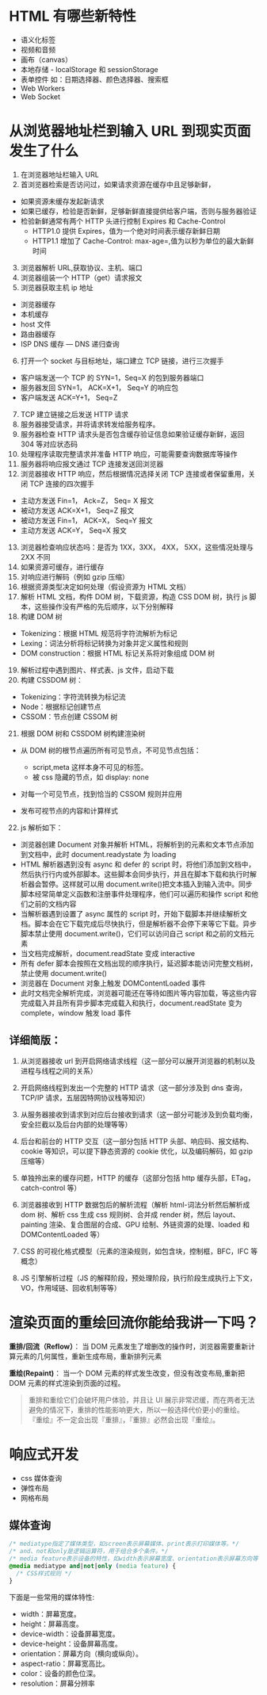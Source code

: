 # HTML 有哪些新特性

- 语义化标签
- 视频和音频
- 画布（canvas）
- 本地存储 - localStorage 和 sessionStorage
- 表单控件 如：日期选择器、颜色选择器、搜索框
- Web Workers
- Web Socket

# 从浏览器地址栏到输入 URL 到现实页面发生了什么

1. 在浏览器地址栏输入 URL
2. 首浏览器检索是否访问过，如果请求资源在缓存中且足够新鲜，

- 如果资源未缓存发起新请求
- 如果已缓存，检验是否新鲜，足够新鲜直接提供给客户端，否则与服务器验证
- 检验新鲜通常有两个 HTTP 头进行控制 Expires 和 Cache-Control
  - HTTP1.0 提供 Expires，值为一个绝对时间表示缓存新鲜日期
  - HTTP1.1 增加了 Cache-Control: max-age=,值为以秒为单位的最大新鲜时间

3. 浏览器解析 URL,获取协议、主机、端口
4. 浏览器组装一个 HTTP（get）请求报文
5. 浏览器获取主机 ip 地址

- 浏览器缓存
- 本机缓存
- host 文件
- 路由器缓存
- ISP DNS 缓存
  — DNS 递归查询

6. 打开一个 socket 与目标地址，端口建立 TCP 链接，进行三次握手

- 客户端发送一个 TCP 的 SYN=1，Seq=X 的包到服务器端口
- 服务器发回 SYN=1， ACK=X+1， Seq=Y 的响应包
- 客户端发送 ACK=Y+1， Seq=Z

7. TCP 建立链接之后发送 HTTP 请求
8. 服务器接受请求，并将请求转发给服务程序。
9. 服务器检查 HTTP 请求头是否包含缓存验证信息如果验证缓存新鲜，返回 304 等对应状态码
10. 处理程序读取完整请求并准备 HTTP 响应，可能需要查询数据库等操作
11. 服务器将响应报文通过 TCP 连接发送回浏览器
12. 浏览器接收 HTTP 响应，然后根据情况选择关闭 TCP 连接或者保留重用，关闭 TCP 连接的四次握手

- 主动方发送 Fin=1， Ack=Z， Seq= X 报文
- 被动方发送 ACK=X+1， Seq=Z 报文
- 被动方发送 Fin=1， ACK=X， Seq=Y 报文
- 主动方发送 ACK=Y， Seq=X 报文

13. 浏览器检查响应状态吗：是否为 1XX，3XX， 4XX， 5XX，这些情况处理与 2XX 不同
14. 如果资源可缓存，进行缓存
15. 对响应进行解码（例如 gzip 压缩）
16. 根据资源类型决定如何处理（假设资源为 HTML 文档）
17. 解析 HTML 文档，构件 DOM 树，下载资源，构造 CSS DOM 树，执行 js 脚本，这些操作没有严格的先后顺序，以下分别解释
18. 构建 DOM 树

- Tokenizing：根据 HTML 规范将字符流解析为标记
- Lexing：词法分析将标记转换为对象并定义属性和规则
- DOM construction：根据 HTML 标记关系将对象组成 DOM 树

19. 解析过程中遇到图片、样式表、js 文件，启动下载
20. 构建 CSSDOM 树：

- Tokenizing：字符流转换为标记流
- Node：根据标记创建节点
- CSSOM：节点创建 CSSOM 树

21. 根据 DOM 树和 CSSDOM 树构建渲染树

- 从 DOM 树的根节点遍历所有可见节点，不可见节点包括：

  - script,meta 这样本身不可见的标签。
  - 被 css 隐藏的节点，如 display: none

- 对每一个可见节点，找到恰当的 CSSOM 规则并应用
- 发布可视节点的内容和计算样式

22. js 解析如下：

- 浏览器创建 Document 对象并解析 HTML，将解析到的元素和文本节点添加到文档中，此时 document.readystate 为 loading
- HTML 解析器遇到没有 async 和 defer 的 script 时，将他们添加到文档中，然后执行行内或外部脚本。这些脚本会同步执行，并且在脚本下载和执行时解析器会暂停。这样就可以用 document.write()把文本插入到输入流中。同步脚本经常简单定义函数和注册事件处理程序，他们可以遍历和操作 script 和他们之前的文档内容
- 当解析器遇到设置了 async 属性的 script 时，开始下载脚本并继续解析文档。脚本会在它下载完成后尽快执行，但是解析器不会停下来等它下载。异步脚本禁止使用 document.write()，它们可以访问自己 script 和之前的文档元素
- 当文档完成解析，document.readState 变成 interactive
- 所有 defer 脚本会按照在文档出现的顺序执行，延迟脚本能访问完整文档树，禁止使用 document.write()
- 浏览器在 Document 对象上触发 DOMContentLoaded 事件
- 此时文档完全解析完成，浏览器可能还在等待如图片等内容加载，等这些内容完成载入并且所有异步脚本完成载入和执行，document.readState 变为 complete，window 触发 load 事件

## 详细简版：

1. 从浏览器接收 url 到开启网络请求线程（这一部分可以展开浏览器的机制以及进程与线程之间的关系）

2. 开启网络线程到发出一个完整的 HTTP 请求（这一部分涉及到 dns 查询，TCP/IP 请求，五层因特网协议栈等知识）

3. 从服务器接收到请求到对应后台接收到请求（这一部分可能涉及到负载均衡，安全拦截以及后台内部的处理等等）

4. 后台和前台的 HTTP 交互（这一部分包括 HTTP 头部、响应码、报文结构、cookie 等知识，可以提下静态资源的 cookie 优化，以及编码解码，如 gzip 压缩等）

5. 单独拎出来的缓存问题，HTTP 的缓存（这部分包括 http 缓存头部，ETag，catch-control 等）

6. 浏览器接收到 HTTP 数据包后的解析流程（解析 html-词法分析然后解析成 dom 树、解析 css 生成 css 规则树、合并成 render 树，然后 layout、painting 渲染、复合图层的合成、GPU 绘制、外链资源的处理、loaded 和 DOMContentLoaded 等）

7. CSS 的可视化格式模型（元素的渲染规则，如包含块，控制框，BFC，IFC 等概念）

8. JS 引擎解析过程（JS 的解释阶段，预处理阶段，执行阶段生成执行上下文，VO，作用域链、回收机制等等）

# 渲染页面的重绘回流你能给我讲一下吗？

**重排/回流（Reflow）**： 当 DOM 元素发生了增删改的操作时，浏览器需要重新计算元素的几何属性，重新生成布局，重新排列元素

**重绘(Repaint)**： 当一个 DOM 元素的样式发生改变，但没有改变布局,重新把 DOM 元素的样式渲染到页面的过程。

> 重排和重绘它们会破坏用户体验，并且让 UI 展示非常迟缓，而在两者无法避免的情况下，重排的性能影响更大，所以一般选择代价更小的重绘。
> 『重绘』不一定会出现『重排』，『重排』必然会出现『重绘』。

# 响应式开发

- css 媒体查询
- 弹性布局
- 网格布局

## 媒体查询

```css
/* mediatype指定了媒体类型，如screen表示屏幕媒体、print表示打印媒体等。*/
/* and、not和only是逻辑运算符，用于组合多个条件。*/
/* media feature表示设备的特性，如width表示屏幕宽度、orientation表示屏幕方向等*/
@media mediatype and|not|only (media feature) {
  /* CSS样式规则 */
}
```

下面是一些常用的媒体特性:

- width：屏幕宽度。
- height：屏幕高度。
- device-width：设备屏幕宽度。
- device-height：设备屏幕高度。
- orientation：屏幕方向（横向或纵向）。
- aspect-ratio：屏幕宽高比。
- color：设备的颜色位深。
- resolution：屏幕分辨率
